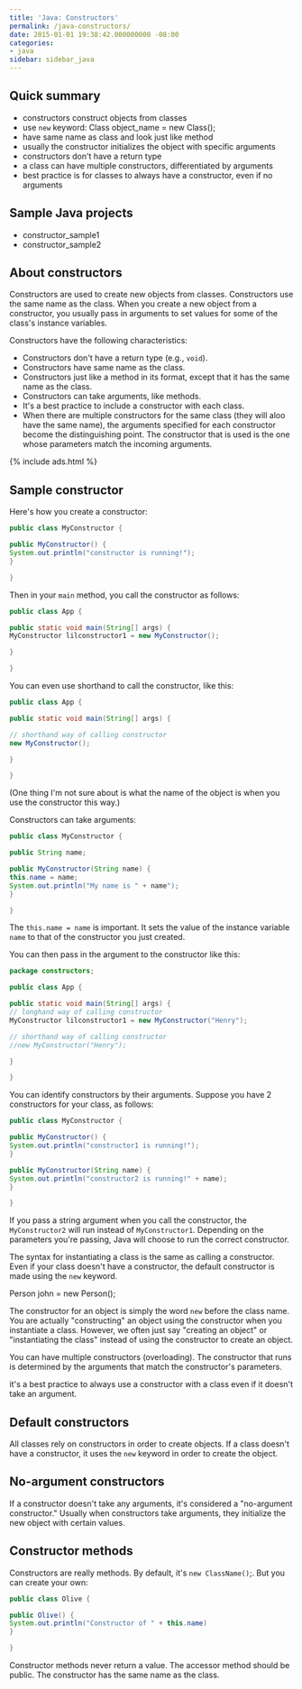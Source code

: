 ```yaml
---
title: 'Java: Constructors'
permalink: /java-constructors/
date: 2015-01-01 19:38:42.000000000 -08:00
categories:
- java
sidebar: sidebar_java
---
```


## Quick summary

* constructors construct objects from classes
* use `new` keyword: Class object_name = new Class();
* have same name as class and look just like method
* usually the constructor initializes the object with specific arguments
* constructors don't have a return type
* a class can have multiple constructors, differentiated by arguments
* best practice is for classes to always have a constructor, even if no arguments

## Sample Java projects

* constructor_sample1
* constructor_sample2

## About constructors

Constructors are used to create new objects from classes. Constructors use the same name as the class. When you create a new object from a constructor, you usually pass in arguments to set values for some of the class's instance variables.

Constructors have the following characteristics:

* Constructors don't have a return type (e.g., `void`).
* Constructors have same name as the class.
* Constructors just like a method in its format, except that it has the same name as the class.
* Constructors can take arguments, like methods.
* It's a best practice to include a constructor with each class.
* When there are multiple constructors for the same class (they will aloo have the same name), the arguments specified for each constructor become the distinguishing point. The constructor that is used is the one whose parameters match the incoming arguments.

{% include ads.html %}

## Sample constructor

Here's how you create a constructor:

```java
public class MyConstructor {

public MyConstructor() {
System.out.println("constructor is running!");
}

}
```

Then in your `main` method, you call the constructor as follows:

```java
public class App {

public static void main(String[] args) {
MyConstructor lilconstructor1 = new MyConstructor();

}

}
```

You can even use shorthand to call the constructor, like this:

```java
public class App {

public static void main(String[] args) {

// shorthand way of calling constructor
new MyConstructor();

}

}
```

(One thing I'm not sure about is what the name of the object is when you use the constructor this way.)

Constructors can take arguments:

```java
public class MyConstructor {

public String name;

public MyConstructor(String name) {
this.name = name;
System.out.println("My name is " + name");
}

}
```

The `this.name = name` is important. It sets the value of the instance variable `name` to that of the constructor you just created.

You can then pass in the argument to the constructor like this:

```java
package constructors;

public class App {

public static void main(String[] args) {
// longhand way of calling constructor
MyConstructor lilconstructor1 = new MyConstructor("Henry");

// shorthand way of calling constructor
//new MyConstructor("Henry");

}

}
```

You can identify constructors by their arguments. Suppose you have 2 constructors for your class, as follows:

```java
public class MyConstructor {

public MyConstructor() {
System.out.println("constructor1 is running!");
}

public MyConstructor(String name) {
System.out.println("constructor2 is running!" + name);
}

}
```
If you pass a string argument when you call the constructor, the `MyConstructor2` will run instead of `MyConstructor1`. Depending on the parameters you're passing, Java will choose to run the correct constructor.

The syntax for instantiating a class is the same as calling a constructor. Even if your class doesn't have a constructor, the default constructor is made using the `new` keyword.

Person john = new Person();

The constructor for an object is simply the word `new` before the class name. You are actually "constructing" an object using the constructor when you instantiate a class. However, we often just say "creating an object" or "instantiating the class" instead of using the constructor to create an object.

You can have multiple constructors (overloading). The constructor that runs is determined by the arguments that match the constructor's parameters.

it's a best practice to always use a constructor with a class even if it doesn't take an argument.

## Default constructors

All classes rely on constructors in order to create objects. If a class doesn't have a constructor, it uses the `new` keyword in order to create the object.

## No-argument constructors

If a constructor doesn't take any arguments, it's considered a "no-argument constructor." Usually when constructors take arguments, they initialize the new object with certain values.

## Constructor methods

Constructors are really methods. By default, it's `new ClassName()`;. But you can create your own:

```java
public class Olive {

public Olive() {
System.out.println("Constructor of " + this.name)
}

}
```

Constructor methods never return a value. The accessor method should be public. The constructor has the same name as the class.
